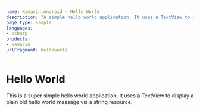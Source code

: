 ```yaml
---
name: Xamarin.Android - Hello World
description: "A simple hello world application. It uses a TextView to display a 'hello world' message via a string resource #getstarted"
page_type: sample
languages:
- csharp
products:
- xamarin
urlFragment: helloworld
---
```

# Hello World

This is a super simple hello world application. It uses a TextView to
display a plain old hello world message via a string resource.
